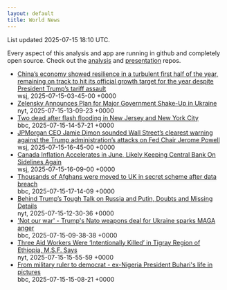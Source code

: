 ```yaml
---
layout: default
title: World News
---
```


<div markdown="0">
<div class="byline small text-muted">List updated <span class="datetime">2025-07-15 18:10 UTC</span>.</div>

<p>Every aspect of this analysis and app are running in github and completely open source. Check out the <a href="https://github.com/Castro-Media/Analysis">analysis</a> and <a href="https://github.com/Castro-Media/TopStoryReview.com">presentation</a> repos.</p>
<ul>
<li><a href='https://www.wsj.com/world/china/chinas-economy-slows-in-line-with-expectations-1c34e51f'>China&#8217;s economy showed resilience in a turbulent first half of the year, remaining on track to hit its official growth target for the year despite President Trump&#8217;s tariff assault</a><div class='byline small text-muted'>wsj, <span class="datetime">2025-07-15-03-45-00 +0000</span></div></li>
<li><a href='https://www.nytimes.com/2025/07/14/world/europe/ukraine-zelensky-government-shakeup.html'>Zelensky Announces Plan for Major Government Shake-Up in Ukraine</a><div class='byline small text-muted'>nyt, <span class="datetime">2025-07-15-13-09-23 +0000</span></div></li>
<li><a href='https://www.bbc.com/news/articles/c0j42xy47q7o'>Two dead after flash flooding in New Jersey and New York City</a><div class='byline small text-muted'>bbc, <span class="datetime">2025-07-15-14-57-21 +0000</span></div></li>
<li><a href='https://www.wsj.com/economy/central-banking/dimon-defends-fed-independence-after-trump-attacks-6cb6b05f'>JPMorgan CEO Jamie Dimon sounded Wall Street&#8217;s clearest warning against the Trump administration&#8217;s attacks on Fed Chair Jerome Powell</a><div class='byline small text-muted'>wsj, <span class="datetime">2025-07-15-16-45-00 +0000</span></div></li>
<li><a href='https://www.wsj.com/economy/central-banking/canada-inflation-accelerates-in-june-likely-keeping-central-bank-on-sidelines-again-d0023776'>Canada Inflation Accelerates in June, Likely Keeping Central Bank On Sidelines Again</a><div class='byline small text-muted'>wsj, <span class="datetime">2025-07-15-16-09-00 +0000</span></div></li>
<li><a href='https://www.bbc.com/news/articles/cvg8zy78787o'>Thousands of Afghans were moved to UK in secret scheme after data breach</a><div class='byline small text-muted'>bbc, <span class="datetime">2025-07-15-17-14-09 +0000</span></div></li>
<li><a href='https://www.nytimes.com/2025/07/14/us/politics/trump-russia-ukraine-nato.html'>Behind Trump&#8217;s Tough Talk on Russia and Putin, Doubts and Missing Details</a><div class='byline small text-muted'>nyt, <span class="datetime">2025-07-15-12-30-36 +0000</span></div></li>
<li><a href='https://www.bbc.com/news/articles/c14e2ydv4d6o'>'Not our war' - Trump's Nato weapons deal for Ukraine sparks MAGA anger</a><div class='byline small text-muted'>bbc, <span class="datetime">2025-07-15-09-38-38 +0000</span></div></li>
<li><a href='https://www.nytimes.com/2025/07/15/world/africa/ethiopia-tigray-msf.html'>Three Aid Workers Were &#8216;Intentionally Killed&#8217; in Tigray Region of Ethiopia, M.S.F. Says</a><div class='byline small text-muted'>nyt, <span class="datetime">2025-07-15-15-55-59 +0000</span></div></li>
<li><a href='https://www.bbc.com/news/articles/czxw2wn5v52o'>From military ruler to democrat - ex-Nigeria President Buhari's life in pictures</a><div class='byline small text-muted'>bbc, <span class="datetime">2025-07-15-15-08-21 +0000</span></div></li>
</ul>
</div>
